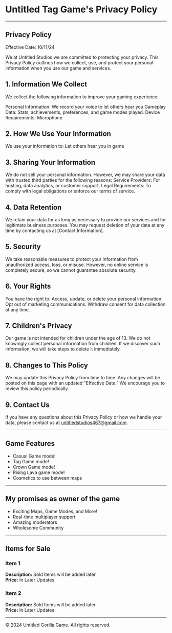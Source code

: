 # Untitled Tag Game's Privacy Policy

---

## Privacy Policy

Effective Date: 10/11/24

We at Untitled Studios we are committed to protecting your privacy. This Privacy Policy outlines how we collect, use, and protect your personal information when you use our game and services.

## 1. Information We Collect
We collect the following information to improve your gaming experience:

Personal Information: We record your voice to let others hear you
Gameplay Data: Stats, achievements, preferences, and game modes played.
Device Requirements: Microphone

## 2. How We Use Your Information
We use your information to:
Let others hear you in game

## 3. Sharing Your Information
We do not sell your personal information. However, we may share your data with trusted third parties for the following reasons:
Service Providers: For hosting, data analytics, or customer support.
Legal Requirements: To comply with legal obligations or enforce our terms of service.

## 4. Data Retention
We retain your data for as long as necessary to provide our services and for legitimate business purposes. You may request deletion of your data at any time by contacting us at [Contact Information].

## 5. Security
We take reasonable measures to protect your information from unauthorized access, loss, or misuse. However, no online service is completely secure, so we cannot guarantee absolute security.

## 6. Your Rights
You have the right to:
Access, update, or delete your personal information.
Opt out of marketing communications.
Withdraw consent for data collection at any time.

## 7. Children's Privacy
Our game is not intended for children under the age of 13. We do not knowingly collect personal information from children. If we discover such information, we will take steps to delete it immediately.

## 8. Changes to This Policy
We may update this Privacy Policy from time to time. Any changes will be posted on this page with an updated "Effective Date." We encourage you to review this policy periodically.

## 9. Contact Us
If you have any questions about this Privacy Policy or how we handle your data, please contact us at untitledstudios467@gmail.com.

---

## Game Features
- Casual Game mode!
- Tag Game mode!
- Crown Game mode!
- Rising Lava game mode!
- Cosmetics to use between maps

---

## My promises as owner of the game
- Exciting Maps, Game Modes, and More!
- Real-time multiplayer support
- Amazing moderators
- Wholesome Community

---

## Items for Sale

### Item 1
**Description:** Sold Items will be added later.  
**Price:** In Later Updates

### Item 2
**Description:** Sold Items will be added later.  
**Price:** In Later Updates

---

© 2024 Untitled Gorilla Game. All rights reserved.


